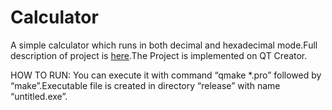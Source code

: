 # Calculator

A simple calculator which runs in both decimal and hexadecimal mode.Full description of project is [here](https://github.com/muhammed-kaya-2016400234/Calculator/blob/master/cmpe230spring2018hw3.pdf).The Project is implemented on QT Creator.

HOW TO RUN:
You can execute it with command “qmake *.pro” followed by “make”.Executable file is created in directory “release” with name “untitled.exe”.
